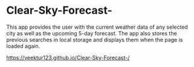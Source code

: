 # Clear-Sky-Forecast-

This app provides the user with the current weather data of any selected city as well as the upcoming 5-day forecast. The app also stores the previous searches in local storage and displays them when the page is loaded again. 


https://veektur123.github.io/Clear-Sky-Forecast-/
